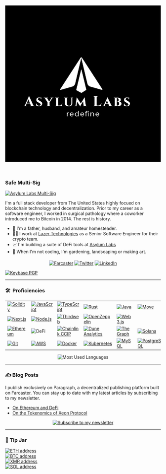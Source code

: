 <p align="center"><img src="assets/logo-full.png" width="600" alt="Asylum Labs"></p>

<p align="center"><img src="https://komarev.com/ghpvc/?username=asylum-labs&style=flat-square&color=blue" alt=""> &nbsp; &nbsp; <img src="https://img.shields.io/github/stars/asylum-labs" alt=""></p>

<p align="center"></p>

### Safe Multi-Sig

<a href="https://rainbow.me/0xb706Dd084eAE9354Ce74b937E4e6788053fb4303"><img src="https://img.shields.io/badge/0xb706Dd084eAE9354Ce74b937E4e6788053fb4303-3C3C3D.svg?logo=ethereum" alt="Asylum Labs Multi-Sig"></a><br>

I'm a full stack developer from The United States highly focued on blockchain technology and decentralization. Prior to my career as a software engineer, I worked in surgical pathology where a coworker introduced me to Bitcoin in 2014. The rest is history.

- 🏡 I'm a father, husband, and amateur homesteader.
- 🧑‍💻 I work at [Lazer Technologies](https://www.lazertechnologies.com/) as a Senior Software Engineer for their crypto team.
- 📈 I'm building a suite of DeFi tools at [Asylum Labs](https://github.com/asylum-labs)
- 🌱 When I'm not coding, I'm gardening, landscaping or making art.

<p align="center" style="margin-top: 20px;">
<a href="https://warpcast.com/jonbray.eth"><img src="https://img.shields.io/badge/@jonbray.eth-FFFFFF.svg?logo=farcaster" alt="Farcaster"></a>
<a href="https://twitter.com/heyjonbray"><img src="https://img.shields.io/twitter/follow/heyjonbray" alt="Twitter"></a>
<a href="https://www.linkedin.com/in/heyjonbray"><img src="https://img.shields.io/badge/-LinkedIn-blue?style=flat&logo=linkedin" alt="LinkedIn"></a>
</p>

<a href="https://keybase.io/heyjonbray"><img src="https://img.shields.io/keybase/pgp/heyjonbray?style=blue" alt="Keybase PGP"></a>

---

### 🛠 &nbsp;Proficiencies

<table style="border: none;">
<tr>
<td width="14.28%"><a href="https://soliditylang.org/"><img src="https://img.shields.io/badge/-Solidity-363636?logo=solidity&logoColor=white" alt="Solidity"></a></td>
<td width="14.28%"><a href="https://developer.mozilla.org/en-US/docs/Web/JavaScript"><img src="https://img.shields.io/badge/-JavaScript-F7DF1E?logo=javascript&logoColor=black" alt="JavaScript"></a></td>
<td width="14.28%"><a href="https://www.typescriptlang.org/"><img src="https://img.shields.io/badge/-TypeScript-3178C6?logo=typescript&logoColor=white" alt="TypeScript"></a></td>
<td width="14.28%"><a href="https://www.rust-lang.org/"><img src="https://img.shields.io/badge/-Rust-000000?logo=rust&logoColor=white" alt="Rust"></a></td>
<td width="14.28%"><a href="https://www.java.com/"><img src="https://img.shields.io/badge/-Java-ED8B00?logo=java&logoColor=white" alt="Java"></a></td>
<td width="14.28%"><a href="https://docs.sui.io/move"><img src="https://img.shields.io/badge/-Move-4DA2FF?logo=sui&logoColor=white" alt="Move"></a></td>
<td width="14.28%"><a href="https://dotnet.microsoft.com/"><img src="https://img.shields.io/badge/-.NET-512BD4?logo=dotnet&logoColor=white" alt=".NET"></a></td>
</tr>
<tr>
<td width="14.28%"><a href="https://nextjs.org/"><img src="https://img.shields.io/badge/-Next.js-000000?logo=next.js&logoColor=white" alt="Next.js"></a></td>
<td width="14.28%"><a href="https://nodejs.org/"><img src="https://img.shields.io/badge/-Node.js-339933?logo=nodedotjs&logoColor=white" alt="Node.js"></a></td>
<td width="14.28%"><a href="https://thirdweb.com/"><img src="https://img.shields.io/badge/-Thirdweb-000000?logo=thirdweb&logoColor=white" alt="Thirdweb"></a></td>
<td width="14.28%"><a href="https://www.openzeppelin.com/"><img src="https://img.shields.io/badge/-OpenZeppelin-4E5EE4?logo=openzeppelin&logoColor=white" alt="OpenZeppelin"></a></td>
<td width="14.28%"><a href="https://web3js.org/"><img src="https://img.shields.io/badge/-Web3.js-F16822?logo=web3.js&logoColor=white" alt="Web3.js"></a></td>
<td width="14.28%"></td>
<td width="14.28%"></td>
</tr>
<tr>
<td width="14.28%"><a href="https://ethereum.org/"><img src="https://img.shields.io/badge/-Ethereum-627EEA?logo=ethereum&logoColor=white" alt="Ethereum"></a></td>
<td width="14.28%"><img src="https://img.shields.io/badge/-DeFi-FF007A?logo=ethereum&logoColor=white" alt="DeFi"></td>
<td width="14.28%"><a href="https://chain.link/ccip"><img src="https://img.shields.io/badge/-CCIP-375BD2?logo=chainlink&logoColor=white" alt="Chainlink CCIP"></a></td>
<td width="14.28%"><a href="https://dune.com/"><img src="https://img.shields.io/badge/-Dune-F4603E?logo=ethereum&logoColor=white" alt="Dune Analytics"></a></td>
<td width="14.28%"><a href="https://thegraph.com/"><img src="https://img.shields.io/badge/-TheGraph-6F4CFF?logo=graphql&logoColor=white" alt="The Graph"></a></td>
<td width="14.28%"><a href="https://solana.com/"><img src="https://img.shields.io/badge/-Solana-9945FF?logo=solana&logoColor=white" alt="Solana"></a></td>
<td width="14.28%"></td>
</tr>
<tr>
<td width="14.28%"><a href="https://git-scm.com/"><img src="https://img.shields.io/badge/-Git-F05032?logo=git&logoColor=white" alt="Git"></a></td>
<td width="14.28%"><a href="https://aws.amazon.com/"><img src="https://img.shields.io/badge/-AWS-232F3E?logo=amazon-web-services&logoColor=white" alt="AWS"></a></td>
<td width="14.28%"><a href="https://www.docker.com/"><img src="https://img.shields.io/badge/-Docker-2496ED?logo=docker&logoColor=white" alt="Docker"></a></td>
<td width="14.28%"><a href="https://kubernetes.io/"><img src="https://img.shields.io/badge/-Kubernetes-326CE5?logo=kubernetes&logoColor=white" alt="Kubernetes"></a></td>
<td width="14.28%"><a href="https://www.mysql.com/"><img src="https://img.shields.io/badge/-MySQL-4479A1?logo=mysql&logoColor=white" alt="MySQL"></a></td>
<td width="14.28%"><a href="https://www.postgresql.org/"><img src="https://img.shields.io/badge/-PostgreSQL-4169E1?logo=postgresql&logoColor=white" alt="PostgreSQL"></a></td>
<td width="14.28%"></td>
</tr>
</table>

<p align="center">
  <img src="https://github-readme-stats.vercel.app/api/top-langs/?username=heyjonbray&layout=compact&theme=dark" alt="Most Used Languages" />
</p>

---

### ✍️ Blog Posts

I publish exclusively on Paragraph, a decentralized publishing platform built on Farcaster. You can stay up to date with my latest articles by subscribing to my newsletter.

- [On Ethereum and DeFi](https://paragraph.xyz/@jonbray/eth-defi)
- [On the Tokenomics of Xeon Protocol](https://paragraph.xyz/@jonbray/xeon-tokenomics)

<p align="center">
<a href="https://paragraph.xyz/@jonbray/subscribe"><img src="https://img.shields.io/badge/Subscribe_to_my_newsletter-855DCD?style=for-the-badge&logo=farcaster&logoColor=white" alt="Subscribe to my newsletter"></a>
</p>

---

### 🫙 Tip Jar

<p align="left">
<a href="assets/crypto/ethereum-address.svg"><img src="https://img.shields.io/badge/ETH-0x7e2F9dd040cF7B41a1AF9e4A24A0EDB04093dDa1-3C3C3D.svg?logo=ethereum" alt="ETH address"></a><br>
<a href="assets/crypto/btc-address.svg"><img src="https://img.shields.io/badge/BTC-bc1qtaqfrcgln2tpkvlws8gdcwvu5g5cg0wkszg2ru-F7931A.svg?logo=bitcoin" alt="BTC address"></a><br>
<a href="assets/crypto/monero-address.svg"><img src="https://img.shields.io/badge/XMR-84WTHL1Uj94EaE4exvrcbBNgS9xj1kSDP4ThK5kr2ScvEDnGK2EiPLVAo8UhofZD2YiqnoQDd5YwVcGWJLUpLPQE4hw2g2X-FF6600.svg?logo=monero" alt="XMR address"></a><br>
<a href="assets/crypto/solana-address.svg"><img src="https://img.shields.io/badge/SOL-CTxPz8M78gbcGTVW4toMACjahvoPYfnSGURhmfj1A1HR-9945FF.svg?logo=solana" alt="SOL address"></a>
</p>
